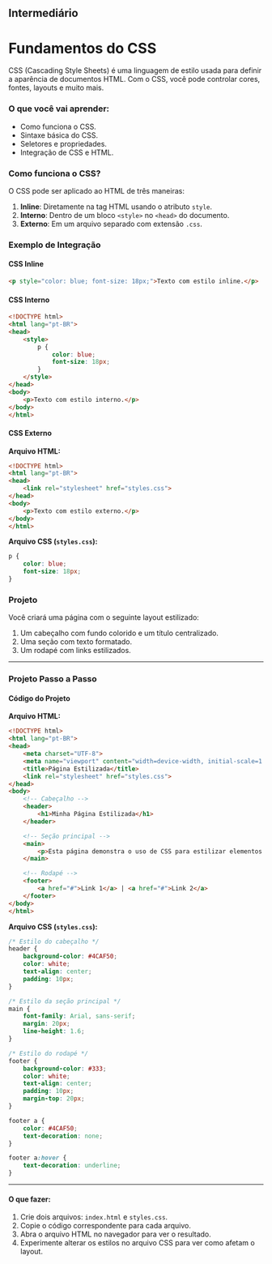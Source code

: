 ## Intermediário

# Fundamentos do CSS

CSS (Cascading Style Sheets) é uma linguagem de estilo usada para definir a aparência de documentos HTML. Com o CSS, você pode controlar cores, fontes, layouts e muito mais.

### O que você vai aprender:

- Como funciona o CSS.
- Sintaxe básica do CSS.
- Seletores e propriedades.
- Integração de CSS e HTML.

### Como funciona o CSS?

O CSS pode ser aplicado ao HTML de três maneiras:

1. **Inline**: Diretamente na tag HTML usando o atributo `style`.
2. **Interno**: Dentro de um bloco `<style>` no `<head>` do documento.
3. **Externo**: Em um arquivo separado com extensão `.css`.

### Exemplo de Integração

#### CSS Inline

```html
<p style="color: blue; font-size: 18px;">Texto com estilo inline.</p>
```

#### CSS Interno

```html
<!DOCTYPE html>
<html lang="pt-BR">
<head>
    <style>
        p {
            color: blue;
            font-size: 18px;
        }
    </style>
</head>
<body>
    <p>Texto com estilo interno.</p>
</body>
</html>
```

#### CSS Externo

**Arquivo HTML:**

```html
<!DOCTYPE html>
<html lang="pt-BR">
<head>
    <link rel="stylesheet" href="styles.css">
</head>
<body>
    <p>Texto com estilo externo.</p>
</body>
</html>
```

**Arquivo CSS (`styles.css`):**

```css
p {
    color: blue;
    font-size: 18px;
}
```

### Projeto

Você criará uma página com o seguinte layout estilizado:

1. Um cabeçalho com fundo colorido e um título centralizado.
2. Uma seção com texto formatado.
3. Um rodapé com links estilizados.

---

### Projeto Passo a Passo

#### Código do Projeto

**Arquivo HTML:**

```html
<!DOCTYPE html>
<html lang="pt-BR">
<head>
    <meta charset="UTF-8">
    <meta name="viewport" content="width=device-width, initial-scale=1.0">
    <title>Página Estilizada</title>
    <link rel="stylesheet" href="styles.css">
</head>
<body>
    <!-- Cabeçalho -->
    <header>
        <h1>Minha Página Estilizada</h1>
    </header>

    <!-- Seção principal -->
    <main>
        <p>Esta página demonstra o uso de CSS para estilizar elementos HTML.</p>
    </main>

    <!-- Rodapé -->
    <footer>
        <a href="#">Link 1</a> | <a href="#">Link 2</a>
    </footer>
</body>
</html>
```

**Arquivo CSS (`styles.css`):**

```css
/* Estilo do cabeçalho */
header {
    background-color: #4CAF50;
    color: white;
    text-align: center;
    padding: 10px;
}

/* Estilo da seção principal */
main {
    font-family: Arial, sans-serif;
    margin: 20px;
    line-height: 1.6;
}

/* Estilo do rodapé */
footer {
    background-color: #333;
    color: white;
    text-align: center;
    padding: 10px;
    margin-top: 20px;
}

footer a {
    color: #4CAF50;
    text-decoration: none;
}

footer a:hover {
    text-decoration: underline;
}
```

---

#### O que fazer:

1. Crie dois arquivos: `index.html` e `styles.css`.
2. Copie o código correspondente para cada arquivo.
3. Abra o arquivo HTML no navegador para ver o resultado.
4. Experimente alterar os estilos no arquivo CSS para ver como afetam o layout.